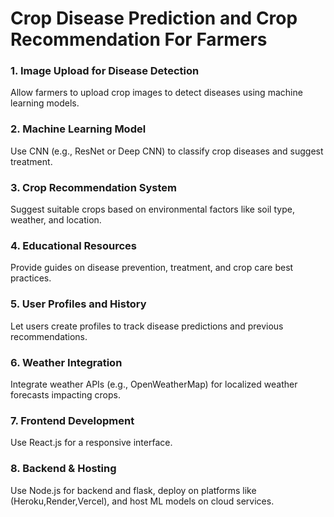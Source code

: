 # Crop Disease Prediction and Crop Recommendation For Farmers

### 1. **Image Upload for Disease Detection**
Allow farmers to upload crop images to detect diseases using machine learning models.

### 2. **Machine Learning Model**
Use CNN (e.g., ResNet or Deep CNN) to classify crop diseases and suggest treatment.

### 3. **Crop Recommendation System**
Suggest suitable crops based on environmental factors like soil type, weather, and location.

### 4. **Educational Resources**
Provide guides on disease prevention, treatment, and crop care best practices.

### 5. **User Profiles and History**
Let users create profiles to track disease predictions and previous recommendations.

### 6. **Weather Integration**
Integrate weather APIs (e.g., OpenWeatherMap) for localized weather forecasts impacting crops.

### 7. **Frontend Development**
Use React.js for a responsive interface.

### 8. **Backend & Hosting**
Use Node.js for backend and flask, deploy on platforms like (Heroku,Render,Vercel), and host ML models on cloud services.
